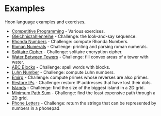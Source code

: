 # Examples

Hoon language examples and exercises.

- [Competitive Programming](competitive) - Various exercises.
- [Gleichniszahlenreihe](gleichniszahlenreihe) - Challenge: the look-and-say sequence.
- [Rhonda Numbers](rhonda) - Challenge: compute Rhonda Numbers.
- [Roman Numerals](roman) - Challenge: printing and parsing roman numerals.
- [Solitaire Cipher](solitaire) - Challenge: solitaire encryption cipher.
- [Water Between Towers](water-towers) - Challenge: fill convex areas of a tower with water.
- [ABC Blocks](abc-blocks) - Challenge: spell words with blocks.
- [Luhn Number](luhn-number) - Challenge: compute Luhn numbers.
- [Emirp](emirp) - Challenge: compute primes whose reverses are also primes.
- [Restore IPs](restore-ip) - Challenge: restore IP addresses that have lost their dots.
- [Islands](islands) - Challenge: find the size of the biggest island in a 2D grid.
- [Minimum Path Sum](min-path) - Challenge: find the least expensive path through a 2D grid.
- [Phone Letters](phone-letters) - Challenge: return the strings that can be represented by numbers in a phonepad.
